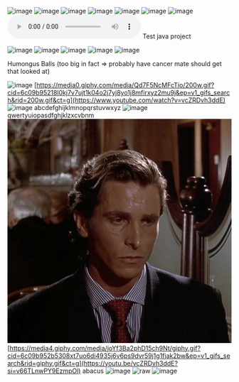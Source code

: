 ![image](https://github.com/user-attachments/assets/f52d07b9-5d66-4134-8ed0-b79e1bc8dfa4)
![image](https://media1.giphy.com/media/PtZzHZzuSmPCWxS5MJ/giphy.gif?cid=6c09b952cr28xqe6ejnrjgs53ncooyib0aregy6tkv6pbt2n&ep=v1_gifs_search&rid=giphy.gif&ct=g)
![image](https://media.tenor.com/pNu04tHFwxsAAAAM/league-league-of-legends.gif)
![image](https://media2.giphy.com/media/koUtwnvA3TY7C/giphy.gif?cid=6c09b952kgpi6dw9mtobovgp0id04suvz6c4ydl0emvh5wg4&ep=v1_gifs_search&rid=giphy.gif&ct=g)
![image](https://media.tenor.com/XWbFTqpDVnoAAAAM/lol-league-of-legends.gif)
![image](https://i.pinimg.com/originals/6b/f3/6e/6bf36e44d5b5207cccc8335cdeaf5024.gif)
![image](https://www.icegif.com/wp-content/uploads/2022/01/icegif-962.gif)
![Sound](Pictures/INVISIBLE.mp3)
Test java project

![image](https://media.tenor.com/duGh7BkKc3gAAAAM/bumble-bee-sus.gif)
![image](https://media1.giphy.com/media/kd9BlRovbPOykLBMqX/giphy.gif?cid=6c09b952b5308xt7uo6di4935j6v6ps9dvr59j1g1fjak2bw&ep=v1_gifs_search&rid=giphy.gif&ct=g)
![image](https://media.tenor.com/zVQrVriwCFkAAAAM/bald-guy-drinks-orange-juice.gif)
![image](https://media.tenor.com/IvBIKwbv6VIAAAAM/orange-juice-meme-orange-juice.gif)
![image](https://github.com/user-attachments/assets/a39f1ef9-121f-4d92-bef0-c322daf482ed)

Humongus Balls (too big in fact => probably have cancer mate should get that looked at)

![image](https://media.tenor.com/loOmoDU7kIcAAAAM/badlands-chug.gif)
[https://media0.giphy.com/media/Qd7F5NcMFcTio/200w.gif?cid=6c09b95218l0kj7v7ujt1k04o2j7yj8yo1j8mfirxyz2mu9j&ep=v1_gifs_search&rid=200w.gif&ct=g](https://www.youtube.com/watch?v=vcZRDvh3ddE)
![image](https://media.tenor.com/KrGPtslH9bUAAAAM/rock.gif)
abcdefghijklmnopqrstuvwxyz
![image](https://github.com/user-attachments/assets/c47c2a0e-4f86-48c3-b729-fda02f5c1e0c)
qwertyuiopasdfghjklzxcvbnm
![image](Pictures/patrick.jpg)
[https://media4.giphy.com/media/joYf3Ba2phD15ch9Nt/giphy.gif?cid=6c09b952b5308xt7uo6di4935j6v6ps9dvr59j1g1fjak2bw&ep=v1_gifs_search&rid=giphy.gif&ct=g](https://youtu.be/vcZRDvh3ddE?si=v66TLnwPY9EzmpOl)
abacus
![image](https://media.tenor.com/SN9CUCLhmZ4AAAAM/7.gif)
![raw](https://www.youtube.com/watch?v=vcZRDvh3ddE)
![image](https://i.pinimg.com/originals/86/f0/7b/86f07b3af5597023a031511783402ead.gif)
